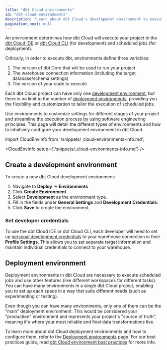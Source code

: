 ```yaml
---
title: "dbt Cloud environments"
id: "dbt-cloud-environments"
description: "Learn about dbt Cloud's development environment to execute your project in the IDE"
pagination_next: null
---
```


An environment determines how dbt Cloud will execute your project in the [dbt Cloud IDE](/docs/cloud/dbt-cloud-ide/develop-in-the-cloud) or [dbt Cloud CLI](/docs/cloud/cloud-cli-installation) (for development) and scheduled jobs (for deployment).

Critically, in order to execute dbt, environments define three variables:

1. The version of dbt Core that will be used to run your project
2. The warehouse connection information (including the target database/schema settings)
3. The version of your code to execute

Each dbt Cloud project can have only one [development environment](#create-a-development-environment), but there is no limit to the number of [deployment environments](/docs/deploy/deploy-environments), providing you the flexibility and customization to tailor the execution of scheduled jobs. 

Use environments to customize settings for different stages of your project and streamline the execution process by using software engineering principles. This page will detail the different types of environments and how to intuitively configure your development environment in dbt Cloud. 


import CloudEnvInfo from '/snippets/_cloud-environments-info.md';

<CloudEnvInfo setup={'/snippets/_cloud-environments-info.md'} />


## Create a development environment

To create a new dbt Cloud development environment:

1. Navigate to **Deploy** -> **Environments** 
2. Click **Create Environment**.
3. Select **Development** as the environment type.
4. Fill in the fields under **General Settings** and **Development Credentials**.
5. Click **Save** to create the environment.

### Set developer credentials

To use the dbt Cloud IDE or dbt Cloud CLI, each developer will need to set up [personal development credentials](/docs/cloud/dbt-cloud-ide/develop-in-the-cloud#get-started-with-the-cloud-ide) to your warehouse connection in their **Profile Settings**. This allows you to set separate target information and maintain individual credentials to connect to your warehouse.

<Lightbox src="/img/docs/dbt-cloud/refresh-ide/new-environment-fields.png" width="85%" height="100" title="Creating a development environment"/>

## Deployment environment

Deployment environments in dbt Cloud are necessary to execute scheduled jobs and use other features (like different workspaces for different tasks). You can have many environments in a single dbt Cloud project, enabling you to set up each space in a way that suits different needs (such as experimenting or testing).

Even though you can have many environments, only one of them can be the "main" deployment environment. This would be considered your "production" environment and represents your project's "source of truth", meaning it's where your most reliable and final data transformations live.


To learn more about dbt Cloud deployment environments and how to configure them, refer to the [Deployment environments](/docs/deploy/deploy-environments) page. For our best practices guide, read [dbt Cloud environment best practices](/guides/set-up-ci) for more info.

